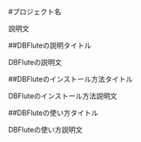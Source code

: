 #プロジェクト名
<p>説明文</p>
##DBFluteの説明タイトル
<p>DBFluteの説明文</p>
##DBFluteのインストール方法タイトル
<p>DBFluteのインストール方法説明文</p>
##DBFluteの使い方タイトル
<p>DBFluteの使い方説明文</p>
